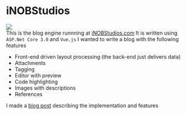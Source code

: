 ﻿# iNOBStudios
![](https://inobstudios.com/LOCCounterBadge/iNOBStudios/responses/pybadges)<br>
This is the blog engine runnning at [iNOBStudios.com](https://inobstudios.com) It is written using `ASP.Net Core 3.0` and `Vue.js`
I wanted to write a blog with the following features

 - Front-end driven layout processing (the back-end just delivers data)
 - Attachments
 - Tagging
 - Editor with preview
 - Code highlighting
 - Images with descriptions
 - References

I made a [blog post](https://inobstudios.com/Post/4/A%20new%20front-page) describing the implementation and features